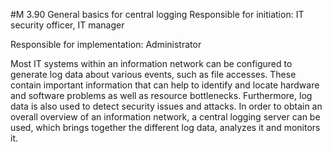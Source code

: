 #M 3.90 General basics for central logging
Responsible for initiation: IT security officer, IT manager

Responsible for implementation: Administrator

Most IT systems within an information network can be configured to generate log data about various events, such as file accesses. These contain important information that can help to identify and locate hardware and software problems as well as resource bottlenecks. Furthermore, log data is also used to detect security issues and attacks. In order to obtain an overall overview of an information network, a central logging server can be used, which brings together the different log data, analyzes it and monitors it.



